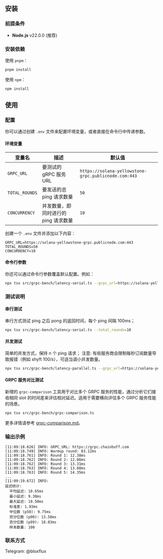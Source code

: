 ## 安装

### 前提条件

- **Node.js** v22.0.0 (推荐)

### 安装依赖

使用 `pnpm`：

```bash
pnpm install
```

使用 `npm`：

```bash
npm install
```

## 使用

### 配置

你可以通过创建 `.env` 文件来配置环境变量，或者直接在命令行中传递参数。

#### 环境变量

| 变量名         | 描述                                 | 默认值                                               |
| -------------- | ------------------------------------ | ---------------------------------------------------- |
| `GRPC_URL`     | 要测试的 gRPC 服务 URL               | `https://solana-yellowstone-grpc.publicnode.com:443` |
| `TOTAL_ROUNDS` | 要发送的总 ping 请求数量             | `50`                                                 |
| `CONCURRENCY`  | 并发数量，即同时进行的 ping 请求数量 | `10`                                                 |

创建一个 `.env` 文件并添加以下内容：

```env
GRPC_URL=https://solana-yellowstone-grpc.publicnode.com:443
TOTAL_ROUNDS=50
CONCURRENCY=10
```

#### 命令行参数

你还可以通过命令行参数覆盖默认配置。例如：

```bash
npx tsx src/grpc-bench/latency-serial.ts --grpc_url=https://solana-yellowstone-grpc.publicnode.com:443 --total_rounds=10
```

### 测试说明

#### 串行测试

串行方式测试 ping 之后 pong 的返回时间，每个 ping 间隔 100ms；

```bash
npx tsx src/grpc-bench/latency-serial.ts --total_rounds=10
```

#### 并发测试

简单的并发方式，保持 n 个 ping 请求；
注意: 有些服务商会限制每秒订阅数量导致报错（例如 shyft 100/s），可适当调小并发数量。

```bash
npx tsx src/grpc-bench/latency-parallel.ts --grpc_url=https://solana-yellowstone-grpc.publicnode.com:443 --total_rounds=50 --concurrency=10
```

#### GRPC 服务对比测试

新增的 `grpc-comparison` 工具用于对比多个 GRPC 服务的性能，通过分析它们接收相同 slot 的时间差来评估相对延迟。适用于需要横向评估多个 GRPC 服务性能的场景。

```bash
npx tsx src/grpc-bench/grpc-comparison.ts
```

更多详情请参考 [grpc-comparison.md](./grpc-comparison.md)。

### 输出示例

```plaintext
[11:09:18.626] INFO: GRPC_URL: https://grpc.chainbuff.com
[11:09:18.749] INFO: Warmup round: 83.12ms
[11:09:18.761] INFO: Round 1: 12.38ms
[11:09:18.762] INFO: Round 2: 12.86ms
[11:09:18.762] INFO: Round 3: 13.31ms
[11:09:18.763] INFO: Round 4: 13.88ms
[11:09:18.763] INFO: Round 5: 14.35ms
...
[11:09:19.672] INFO:
延迟统计:
  平均延迟: 10.65ms
  最小延迟: 9.38ms
  最大延迟: 19.50ms
  标准差: 1.93ms
  中位数 (p50): 9.75ms
  百分位数 (p90): 13.58ms
  百分位数 (p99): 18.83ms
  样本数量: 100
```

### 联系方式

Telegram: @bloxflux
